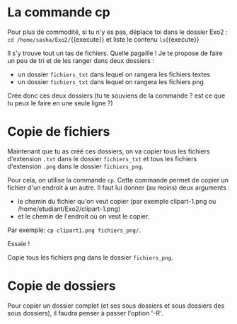 # La commande cp

Pour plus de commodité, si tu n'y es pas, déplace toi dans le dossier Exo2 : `cd /home/sasha/Exo2/`{{execute}}
et liste le contenu `ls`{{execute}}

Il s'y trouve tout un tas de fichiers. Quelle pagaille !
Je te propose de faire un peu de tri et de les ranger dans deux dossiers : 
* un dossier `fichiers_txt` dans lequel on rangera les fichiers textes
* un dossier `fichiers_txt` dans lequel on rangera les fichiers png

Crée donc ces deux dossiers (tu te souviens de la commande ? est ce que tu peux le faire en une seule ligne ?)


# Copie de fichiers

Maintenant que tu as créé ces dossiers, on va copier tous les fichiers d'extension `.txt` dans le dossier `fichiers_txt` et tous les fichiers d'extension `.png` dans le dossier `fichiers_png`.

Pour cela, on utilise la commande `cp`. Cette commande permet de copier un fichier d'un endroit à un autre. Il faut lui donner (au moins) deux arguments :
* le chemin du fichier qu'on veut copier (par exemple clipart-1.png ou /home/etudiant/Exo2/clipart-1.png)
* et le chemin de l'endroit où on veut le copier.

Par exemple: `cp clipart1.png fichiers_png/`.

Essaie !

Copie tous les fichiers png dans le dossier `fichiers_png`.

# Copie de dossiers

Pour copier un dossier complet (et ses sous dossiers et sous dossiers des sous dossiers), il faudra penser à passer l'option '-R'.

